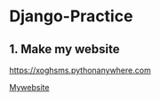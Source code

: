 # Django-Practice

## 1. Make my website

https://xoghsms.pythonanywhere.com

[Mywebsite](https://xoghsms.pythonanywhere.com)
